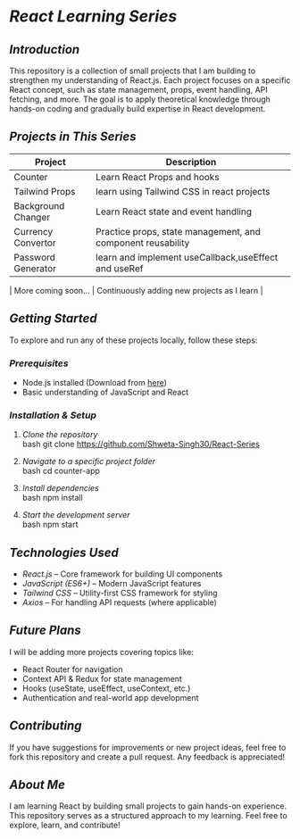 
# *React Learning Series*  

## *Introduction*  
This repository is a collection of small projects that I am building to strengthen my understanding of React.js. Each project focuses on a specific React concept, such as state management, props, event handling, API fetching, and more. The goal is to apply theoretical knowledge through hands-on coding and gradually build expertise in React development.  

## *Projects in This Series*  
| Project | Description |
|---------|------------|
Counter | Learn React Props and hooks|
Tailwind Props | learn using Tailwind CSS in react projects|
| Background Changer| Learn React state and event handling |
| Currency Convertor  | Practice props, state management, and component reusability |
| Password Generator | learn and implement useCallback,useEffect and useRef |

| More coming soon... | Continuously adding new projects as I learn |

## *Getting Started*  
To explore and run any of these projects locally, follow these steps:  

### *Prerequisites*  
- Node.js installed (Download from [here](https://nodejs.org/))  
- Basic understanding of JavaScript and React  

### *Installation & Setup*  
1. *Clone the repository*  
   bash
   git clone https://github.com/Shweta-Singh30/React-Series
   
2. *Navigate to a specific project folder*  
   bash
   cd counter-app
   
3. *Install dependencies*  
   bash
   npm install
   
4. *Start the development server*  
   bash
   npm start
   

## *Technologies Used*  
- *React.js* – Core framework for building UI components  
- *JavaScript (ES6+)* – Modern JavaScript features  
- *Tailwind CSS* – Utility-first CSS framework for styling  
- *Axios* – For handling API requests (where applicable)  

## *Future Plans*  
I will be adding more projects covering topics like:  
- React Router for navigation  
- Context API & Redux for state management  
- Hooks (useState, useEffect, useContext, etc.)  
- Authentication and real-world app development  

## *Contributing*  
If you have suggestions for improvements or new project ideas, feel free to fork this repository and create a pull request. Any feedback is appreciated!  

## *About Me*  
I am learning React by building small projects to gain hands-on experience. This repository serves as a structured approach to my learning. Feel free to explore, learn, and contribute!  

